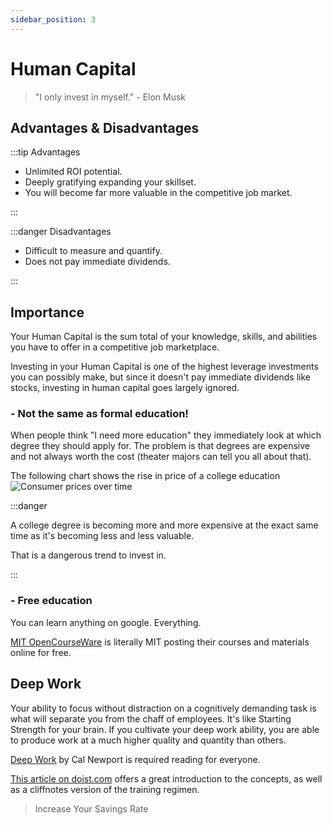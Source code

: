 ```yaml
---
sidebar_position: 3
---
```


# Human Capital

>"I only invest in myself." - Elon Musk

## Advantages & Disadvantages

:::tip Advantages

- Unlimited ROI potential.
- Deeply gratifying expanding your skillset.
- You will become far more valuable in the competitive job market.

:::

:::danger Disadvantages

- Difficult to measure and quantify.
- Does not pay immediate dividends.

:::

## Importance

Your Human Capital is the sum total of your knowledge, skills, and abilities you have to offer in a competitive job marketplace.

Investing in your Human Capital is one of the highest leverage investments you can possibly make, but since it doesn't pay immediate dividends like stocks, investing in human capital goes largely ignored.

### - Not the same as formal education!

When people think "I need more education" they immediately look at which degree they should apply for. The problem is that degrees are expensive and not always worth the cost (theater majors can tell you all about that).

The following chart shows the rise in price of a college education
![Consumer prices over time](/img/20yr-price-changes.svg)

:::danger

A college degree is becoming more and more expensive at the exact same time as it's becoming less and less valuable. 

That is a dangerous trend to invest in.

:::

### - Free education

You can learn anything on google. Everything.

[MIT OpenCourseWare](https://ocw.mit.edu/) is literally MIT posting their courses and materials online for free.

## Deep Work

Your ability to focus without distraction on a cognitively demanding task is what will separate you from the chaff of employees. It's like Starting Strength for your brain. If you cultivate your deep work ability, you are able to produce work at a much higher quality and quantity than others.

[Deep Work](https://www.amazon.com/dp/B013UWFM52/ref=dp-kindle-redirect?_encoding=UTF8&btkr=1) by Cal Newport is required reading for everyone. 

[This article on doist.com](https://blog.doist.com/deep-work/) offers a great introduction to the concepts, as well as a cliffnotes version of the training regimen.

>Increase Your Savings Rate